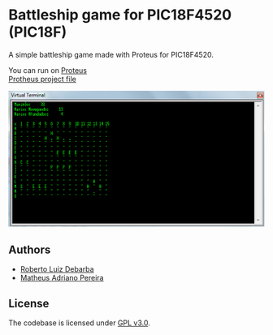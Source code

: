 # Battleship game for PIC18F4520 (PIC18F)

A simple battleship game made with Proteus for PIC18F4520.

You can run on [Proteus](http://www.labcenter.com)  
[Protheus project file](https://github.com/RobertoDebarba/pic18f-battleship-game/blob/master/PIC18F4620.pdsprj)  

![game screen 1](https://github.com/RobertoDebarba/pic18f-battleship-game/blob/master/screenshot.png)

## Authors

* [Roberto Luiz Debarba](https://github.com/RobertoDebarba)
* [Matheus Adriano Pereira](https://github.com/matheusPereiraKrumm)

## License

The codebase is licensed under [GPL v3.0](http://www.gnu.org/licenses/gpl-3.0.html).
